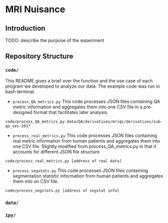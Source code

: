 # MRI Nuisance

## Introduction
TODO: describe the purpose of the experiment

## Repository Structure

### `code/`

This README gives a brief over the function and the use case of each program we developed to analyze our data. The example code was run in bash terminal.

- `process_QA_metrics.py`
This code processes JSON files containing QA metric information and aggregates them into one CSV file in a pre-designed format that facilitates later analysis.  
```
code/process_QA_metrics.py data/QA/derivatives/mriqc/derivatives/sub-qa_ses-201*
```

- `process_real_metrics.py`
This code processes JSON files containing real metric information from human patients and aggregates them into one CSV file. Slightly modified from process_QA_metrics.py in that it accounts for different JSON file structure  
```
code/process_real_metrics.py [address of real data]
```

- `process_segstats.py`
This code processes JSON files containing segmentation statistic information from human patients and aggregates them into on CSV file.
```
code/process_segstats.py [address of segstat info]
```

### `data/`

### `ipy/`


